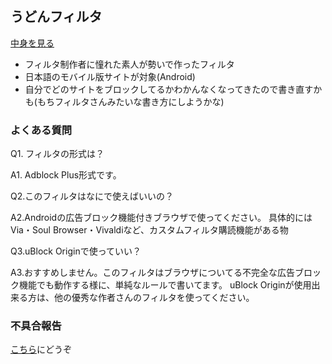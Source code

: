 ## うどんフィルタ　
[中身を見る](https://raw.githubusercontent.com/mikadukiken/adblock/master/udonfilter.txt)
- フィルタ制作者に憧れた素人が勢いで作ったフィルタ
- 日本語のモバイル版サイトが対象(Android)
- 自分でどのサイトをブロックしてるかわかんなくなってきたので書き直すかも(もちフィルタさんみたいな書き方にしようかな)
### よくある質問
Q1. フィルタの形式は？

A1. Adblock Plus形式です。

Q2.このフィルタはなにで使えばいいの？

A2.Androidの広告ブロック機能付きブラウザで使ってください。
具体的にはVia・Soul Browser・Vivaldiなど、カスタムフィルタ購読機能がある物

Q3.uBlock Originで使っていい？

A3.おすすめしません。このフィルタはブラウザについてる不完全な広告ブロック機能でも動作する様に、単純なルールで書いてます。
uBlock Originが使用出来る方は、他の優秀な作者さんのフィルタを使ってください。

### 不具合報告
[こちら](https://jbbs.shitaraba.net/bbs/read.cgi/internet/25764/1642314720/)にどうぞ
